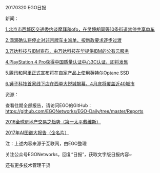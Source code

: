20170320 EGO日报

新闻：

[1.北京市西城区交通委约谈摩拜和ofo，在灵境胡同等10条街道禁停共享单车](http://www.pingwest.com/wire/beijing-nishijoukunai-10-machi-de-kyoyujidensya-kinshi/)

[2.滴滴确认将停止对非京牌车主派单，按新政要求逐步过渡](http://www.cnbeta.com/articles/tech/594361.htm)

[3.万达科技与IBM宣布，由万达科技在华提供IBM的公有云服务](http://tech.qq.com/a/20170320/007066.htm)

[4.PlayStation 4 Pro获得中国质量认证中心3C认证，即将发售](http://www.pingwest.com/wire/chinese-ps4-pro-get-ccc-certification/)

[5.腾讯和阿里正式宣布将在自家产品上使用英特尔Optane SSD](http://www.leiphone.com/news/201703/hiNIOj79b1wUdmxH.html)

[6.锤子科技首家线下店在西单大悦城揭幕，4月底将覆盖近40城市](https://news.cnblogs.com/n/565248/)

资源：

查看往期全部报告，请访问EGO的GitHub：https://github.com/EGONetworks/EGO-Daily/tree/master/Reports

[2016全球房地产交易之趋势（第一太平戴维斯）](http://www.199it.com/archives/567381.html)

[2017年AI图谱大报告（企名片）](http://www.199it.com/archives/573008.html)

注：上述内容来源于互联网，由EGO整理

关注公众号EGONetworks，回复“日报”，获取文字版日报内容~

还有更多技术管理干货
